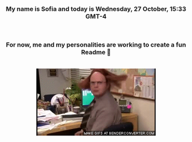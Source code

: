 


<div align="center">
<h3 >My name is Sofia and today is Wednesday, 27 October, 15:33 GMT-4</h3><br>
<h3 >For now, me and my personalities are working to create a fun Readme 👋
</h3><br>
<img src='img/dwight.gif' alt='working...'/>
</div>
